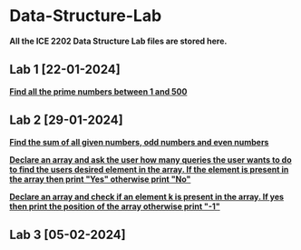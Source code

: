 # Data-Structure-Lab
**All the ICE 2202 Data Structure Lab files are stored here.**

## Lab 1 [22-01-2024]

**[Find all the prime numbers between 1 and 500](https://github.com/T4H5iN/Data-Structure-Lab/blob/main/LAB1/Lab1a.cpp)**

## Lab 2 [29-01-2024]

**[Find the sum of all given numbers, odd numbers and even numbers](https://github.com/T4H5iN/Data-Structure-Lab/blob/main/LAB2/Lab2a.cpp)**

**[Declare an array and ask the user how many queries the user wants to do to find the users desired element in the array. If the element is present in the array then print "Yes" otherwise print "No"](https://github.com/T4H5iN/Data-Structure-Lab/blob/main/LAB2/Lab2b.cpp)**

**[Declare an array and check if an element k is present in the array. If yes then print the position of the array otherwise print "-1"](https://github.com/T4H5iN/Data-Structure-Lab/blob/main/LAB2/Lab2c.cpp)**

## Lab 3 [05-02-2024]
